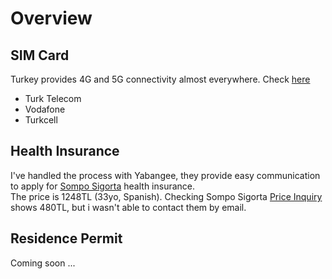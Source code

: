 # Overview

## SIM Card

Turkey provides 4G and 5G connectivity almost everywhere. Check [here](https://www.nperf.com/en/map/TR/-/-./signal/)

* Turk Telecom
* Vodafone
* Turkcell

## Health Insurance

I've handled the process with Yabangee, they provide easy communication to apply for [Sompo Sigorta](https://www.somposigorta.com.tr/) health insurance.  
The price is 1248TL (33yo, Spanish). Checking Sompo Sigorta [Price Inquiry](https://www.yabancilaricinsaglik.com/en/prim-ogrenme.asp) shows 480TL, 
but i wasn't able to contact them by email. 

## Residence Permit

Coming soon ...
